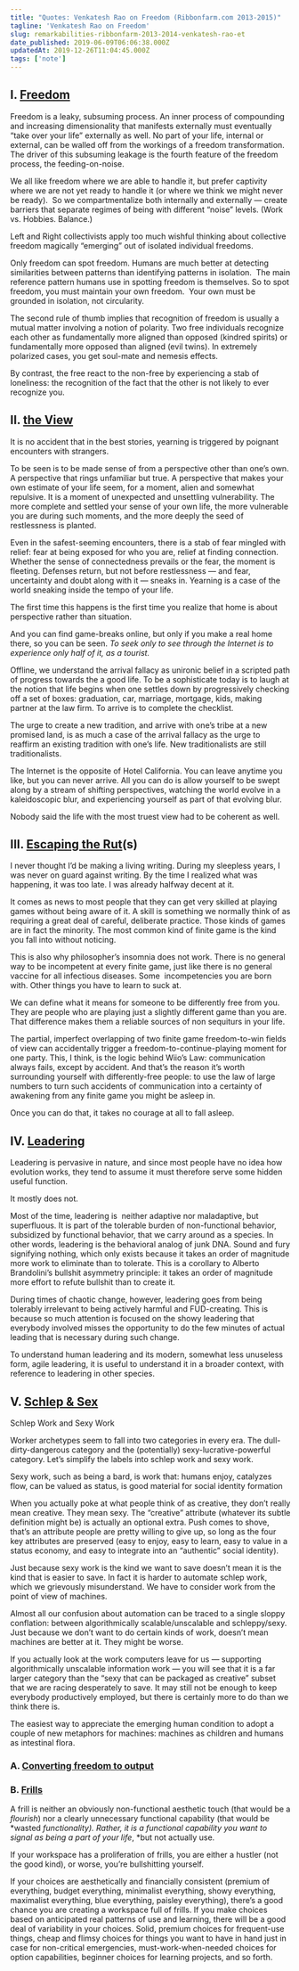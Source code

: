 ```yaml
---
title: "Quotes: Venkatesh Rao on Freedom (Ribbonfarm.com 2013-2015)"
tagline: 'Venkatesh Rao on Freedom'
slug: remarkabilities-ribbonfarm-2013-2014-venkatesh-rao-et
date_published: 2019-06-09T06:06:38.000Z
updatedAt: 2019-12-26T11:04:45.000Z
tags: ['note']
---
```


## I. [Freedom](https://www.ribbonfarm.com/2013/08/08/on-freedomspotting/)

Freedom is a leaky, subsuming process. An inner process of compounding and increasing dimensionality that manifests externally must eventually “take over your life” externally as well. No part of your life, internal or external, can be walled off from the workings of a freedom transformation. The driver of this subsuming leakage is the fourth feature of the freedom process, the feeding-on-noise.

We all like freedom where we are able to handle it, but prefer captivity where we are not yet ready to handle it (or where we think we might never be ready).  So we compartmentalize both internally and externally — create barriers that separate regimes of being with different “noise” levels. (Work vs. Hobbies. Balance.)

Left and Right collectivists apply too much wishful thinking about collective freedom magically “emerging” out of isolated individual freedoms.

Only freedom can spot freedom. Humans are much better at detecting similarities between patterns than identifying patterns in isolation.  The main reference pattern humans use in spotting freedom is themselves. So to spot freedom, you must maintain your own freedom.  Your own must be grounded in isolation, not circularity.

The second rule of thumb implies that recognition of freedom is usually a mutual matter involving a notion of polarity. Two free individuals recognize each other as fundamentally more aligned than opposed (kindred spirits) or fundamentally more opposed than aligned (evil twins). In extremely polarized cases, you get soul-mate and nemesis effects.

By contrast, the free react to the non-free by experiencing a stab of loneliness: the recognition of the fact that the other is not likely to ever recognize you.

## II. [the View](https://www.ribbonfarm.com/2014/04/16/a-life-with-a-view/)

It is no accident that in the best stories, yearning is triggered by poignant encounters with strangers.

To be seen is to be made sense of from a perspective other than one’s own. A perspective that rings unfamiliar but true. A perspective that makes your own estimate of your life seem, for a moment, alien and somewhat repulsive. It is a moment of unexpected and unsettling vulnerability. The more complete and settled your sense of your own life, the more vulnerable you are during such moments, and the more deeply the seed of restlessness is planted.

Even in the safest-seeming encounters, there is a stab of fear mingled with relief: fear at being exposed for who you are, relief at finding connection. Whether the sense of connectedness prevails or the fear, the moment is fleeting. Defenses return, but not before restlessness — and fear, uncertainty and doubt along with it — sneaks in. Yearning is a case of the world sneaking inside the tempo of your life.

The first time this happens is the first time you realize that home is about perspective rather than situation.

And you can find game-breaks online, but only if you make a real home there, so you can be seen. *To seek only to see through the Internet is to experience only half of it, as a tourist.*

Offline, we understand the arrival fallacy as unironic belief in a scripted path of progress towards the a good life. To be a sophisticate today is to laugh at the notion that life begins when one settles down by progressively checking off a set of boxes: graduation, car, marriage, mortgage, kids, making partner at the law firm. To arrive is to complete the checklist.

The urge to create a new tradition, and arrive with one’s tribe at a new promised land, is as much a case of the arrival fallacy as the urge to reaffirm an existing tradition with one’s life. New traditionalists are still traditionalists.

The Internet is the opposite of Hotel California. You can leave anytime you like, but you can never arrive. All you can do is allow yourself to be swept along by a stream of shifting perspectives, watching the world evolve in a kaleidoscopic blur, and experiencing yourself as part of that evolving blur.

Nobody said the life with the most truest view had to be coherent as well.

## III. [Escaping the Rut](https://www.ribbonfarm.com/2014/11/05/dont-surround-yourself-with-smarter-people/)(s)

I never thought I’d be making a living writing. During my sleepless years, I was never on guard against writing. By the time I realized what was happening, it was too late. I was already halfway decent at it.

It comes as news to most people that they can get very skilled at playing games without being aware of it. A skill is something we normally think of as requiring a great deal of careful, deliberate practice. Those kinds of games are in fact the minority. The most common kind of finite game is the kind you fall into without noticing.

This is also why philosopher’s insomnia does not work. There is no general way to be incompetent at every finite game, just like there is no general vaccine for all infectious diseases. Some  incompetencies you are born with. Other things you have to learn to suck at.

We can define what it means for someone to be differently free from you. They are people who are playing just a slightly different game than you are. That difference makes them a reliable sources of non sequiturs in your life.

The partial, imperfect overlapping of two finite game freedom-to-win fields of view can accidentally trigger a freedom-to-continue-playing moment for one party. This, I think, is the logic behind Wiio’s Law: communication always fails, except by accident. And that’s the reason it’s worth surrounding yourself with differently-free people: to use the law of large numbers to turn such accidents of communication into a certainty of awakening from any finite game you might be asleep in.

Once you can do that, it takes no courage at all to fall asleep.

## IV. [Leadering](https://www.ribbonfarm.com/2015/03/12/the-art-of-agile-leadership/)

Leadering is pervasive in nature, and since most people have no idea how evolution works, they tend to assume it must therefore serve some hidden useful function.

It mostly does not.

Most of the time, leadering is  neither adaptive nor maladaptive, but superfluous. It is part of the tolerable burden of non-functional behavior, subsidized by functional behavior, that we carry around as a species. In other words, leadering is the behavioral analog of junk DNA. Sound and fury signifying nothing, which only exists because it takes an order of magnitude more work to eliminate than to tolerate. This is a corollary to Alberto Brandolini’s bullshit asymmetry principle: it takes an order of magnitude more effort to refute bullshit than to create it.

During times of chaotic change, however, leadering goes from being tolerably irrelevant to being actively harmful and FUD-creating. This is because so much attention is focused on the showy leadering that everybody involved misses the opportunity to do the few minutes of actual leading that is necessary during such change.

To understand human leadering and its modern, somewhat less unuseless form, agile leadering, it is useful to understand it in a broader context, with reference to leadering in other species.

## V. [Schlep & Sex](https://www.ribbonfarm.com/2013/07/10/you-are-not-an-artisan/)

Schlep Work and Sexy Work

Worker archetypes seem to fall into two categories in every era. The dull-dirty-dangerous category and the (potentially) sexy-lucrative-powerful category. Let’s simplify the labels into schlep work and sexy work.

Sexy work, such as being a bard, is work that: humans enjoy, catalyzes flow, can be valued as status, is good material for social identity formation

When you actually poke at what people think of as creative, they don’t really mean creative. They mean sexy. The “creative” attribute (whatever its subtle definition might be) is actually an optional extra. Push comes to shove, that’s an attribute people are pretty willing to give up, so long as the four key attributes are preserved (easy to enjoy, easy to learn, easy to value in a status economy, and easy to integrate into an “authentic” social identity).

Just because sexy work is the kind we want to save doesn’t mean it is the kind that is easier to save. In fact it is harder to automate schlep work, which we grievously misunderstand. We have to consider work from the point of view of machines.

Almost all our confusion about automation can be traced to a single sloppy conflation: between algorithmically scalable/unscalable and schleppy/sexy. Just because we don’t want to do certain kinds of work, doesn’t mean machines are better at it. They might be worse.

If you actually look at the work computers leave for us — supporting algorithmically unscalable information work — you will see that it is a far larger category than the “sexy that can be packaged as creative” subset that we are racing desperately to save. It may still not be enough to keep everybody productively employed, but there is certainly more to do than we think there is.

The easiest way to appreciate the emerging human condition to adopt a couple of new metaphors for machines: machines as children and humans as intestinal flora.

### A. [Converting freedom to output](https://www.ribbonfarm.com/2013/10/02/truth-in-consulting/)

### B. [Frills](https://www.ribbonfarm.com/2014/01/01/free-as-in-agent/)

A frill is neither an obviously non-functional aesthetic touch (that would be a *flourish*) nor a clearly unnecessary functional capability (that would be *wasted *functionality). Rather, it is a functional capability you want to signal as being a part of your life*, *but not actually use.

If your workspace has a proliferation of frills, you are either a hustler (not the good kind), or worse, you’re bullshitting yourself.

If your choices are aesthetically and financially consistent (premium of everything, budget everything, minimalist everything, showy everything, maximalist everything, blue everything, paisley everything), there’s a good chance you are creating a workspace full of frills. If you make choices based on anticipated real patterns of use and learning, there will be a good deal of variability in your choices. Solid, premium choices for frequent-use things, cheap and flimsy choices for things you want to have in hand just in case for non-critical emergencies, must-work-when-needed choices for option capabilities, beginner choices for learning projects, and so forth.
